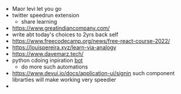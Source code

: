 - Maor levi let you go
- twitter speedrun extension
	- share learning
- https://www.greatindiancompany.com/
- write abt today's choices to 2yrs back self
- https://www.freecodecamp.org/news/free-react-course-2022/
- https://louispereira.xyz/learn-via-analogy
- https://www.davemarz.tech/
- python  cdoing inpiration [bot](https://github.com/spenceralbrecht/accountability-bot/blob/main/requirements.txt)
	- do more such automations
- https://www.devui.io/docs/application-ui/signin such component librarties will make working very speedier
-